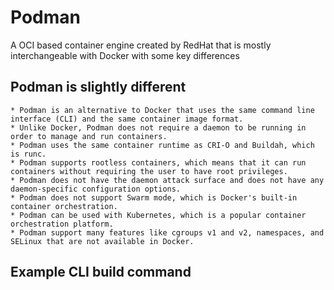 # Podman
A OCI based container engine created by RedHat that is mostly interchangeable with Docker with some key differences

## Podman is slightly different

    * Podman is an alternative to Docker that uses the same command line interface (CLI) and the same container image format.
    * Unlike Docker, Podman does not require a daemon to be running in order to manage and run containers.
    * Podman uses the same container runtime as CRI-O and Buildah, which is runc.
    * Podman supports rootless containers, which means that it can run containers without requiring the user to have root privileges.
    * Podman does not have the daemon attack surface and does not have any daemon-specific configuration options.
    * Podman does not support Swarm mode, which is Docker's built-in container orchestration.
    * Podman can be used with Kubernetes, which is a popular container orchestration platform.
    * Podman support many features like cgroups v1 and v2, namespaces, and SELinux that are not available in Docker.

## Example CLI build command



